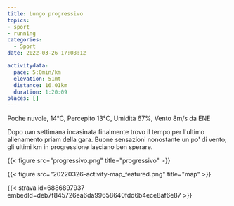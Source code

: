 ```yaml
---
title: Lungo progressivo
topics:
- sport
- running
categories: 
  - Sport
date: 2022-03-26 17:08:12

activitydata:
  pace: 5:0min/km
  elevation: 51mt
  distance: 16.01km
  duration: 1:20:09
places: []
---
```


Poche nuvole, 14°C, Percepito 13°C, Umidità 67%, Vento 8m/s da ENE

<!--more-->

Dopo uan settimana incasinata finalmente trovo il tempo per l'ultimo allenamento priam della gara.
Buone sensazioni nonostante un po' di vento; gli ultimi km in progressione lasciano ben sperare.

{{< figure src="progressivo.png" title="progressivo" >}}

{{<  figure src="20220326-activity-map_featured.png" title="map" >}}

{{< strava id=6886897937 embedId=deb7f845726ea6da99658640fdd6b4ece8af6e87 >}}
